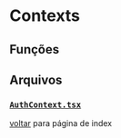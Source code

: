 # Contexts

## Funções

## Arquivos

### [`AuthContext.tsx`](../../mobile/src/contexts/AuthContext.tsx)

[voltar](index.md) para página de index
